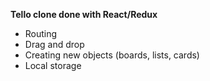 **Tello clone done with React/Redux**

* Routing  
* Drag and drop   
* Creating new objects (boards, lists, cards)
* Local storage
